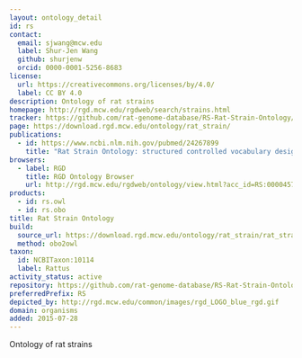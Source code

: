 ```yaml
---
layout: ontology_detail
id: rs
contact:
  email: sjwang@mcw.edu
  label: Shur-Jen Wang
  github: shurjenw
  orcid: 0000-0001-5256-8683
license:
  url: https://creativecommons.org/licenses/by/4.0/
  label: CC BY 4.0
description: Ontology of rat strains
homepage: http://rgd.mcw.edu/rgdweb/search/strains.html
tracker: https://github.com/rat-genome-database/RS-Rat-Strain-Ontology/issues
page: https://download.rgd.mcw.edu/ontology/rat_strain/
publications:
  - id: https://www.ncbi.nlm.nih.gov/pubmed/24267899
    title: "Rat Strain Ontology: structured controlled vocabulary designed to facilitate access to strain data at RGD."
browsers:
  - label: RGD
    title: RGD Ontology Browser
    url: http://rgd.mcw.edu/rgdweb/ontology/view.html?acc_id=RS:0000457
products:
  - id: rs.owl
  - id: rs.obo
title: Rat Strain Ontology
build:
  source_url: https://download.rgd.mcw.edu/ontology/rat_strain/rat_strain.obo
  method: obo2owl
taxon:
  id: NCBITaxon:10114
  label: Rattus
activity_status: active
repository: https://github.com/rat-genome-database/RS-Rat-Strain-Ontology
preferredPrefix: RS
depicted_by: http://rgd.mcw.edu/common/images/rgd_LOGO_blue_rgd.gif
domain: organisms
added: 2015-07-28
---
```


Ontology of rat strains
